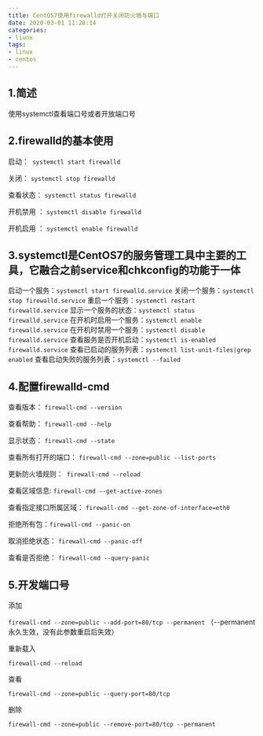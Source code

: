 ```yaml
---
title: CentOS7使用firewalld打开关闭防火墙与端口
date: 2020-03-01 11:28:14
categories:
- liunx
tags:
- linux
- centos
---
```


## 1.简述

使用systemctl查看端口号或者开放端口号

## 2.firewalld的基本使用

启动：` systemctl start firewalld`

关闭： `systemctl stop firewalld`

查看状态： `systemctl status firewalld `

开机禁用 ： `systemctl disable firewalld`

开机启用 ： `systemctl enable firewalld`

## 3.systemctl是CentOS7的服务管理工具中主要的工具，它融合之前service和chkconfig的功能于一体

启动一个服务：`systemctl start firewalld.service`
关闭一个服务：`systemctl stop firewalld.service`
重启一个服务：`systemctl restart firewalld.service`
显示一个服务的状态：`systemctl status firewalld.service`
在开机时启用一个服务：`systemctl enable firewalld.service`
在开机时禁用一个服务：`systemctl disable firewalld.service`
查看服务是否开机启动：`systemctl is-enabled firewalld.service`
查看已启动的服务列表：`systemctl list-unit-files|grep enabled`
查看启动失败的服务列表：`systemctl --failed`

## 4.配置firewalld-cmd

查看版本： `firewall-cmd --version`

查看帮助： `firewall-cmd --help`

显示状态： `firewall-cmd --state`

查看所有打开的端口： `firewall-cmd --zone=public --list-ports`

更新防火墙规则：` firewall-cmd --reload`

查看区域信息:  `firewall-cmd --get-active-zones`

查看指定接口所属区域： `firewall-cmd --get-zone-of-interface=eth0`

拒绝所有包：`firewall-cmd --panic-on`

取消拒绝状态： `firewall-cmd --panic-off`

查看是否拒绝： `firewall-cmd --query-panic`

## 5.开发端口号

添加

`firewall-cmd --zone=public --add-port=80/tcp --permanent`   （--permanent永久生效，没有此参数重启后失效）

重新载入

`firewall-cmd --reload`

查看

`firewall-cmd --zone=public --query-port=80/tcp`

删除

`firewall-cmd --zone=public --remove-port=80/tcp --permanent`